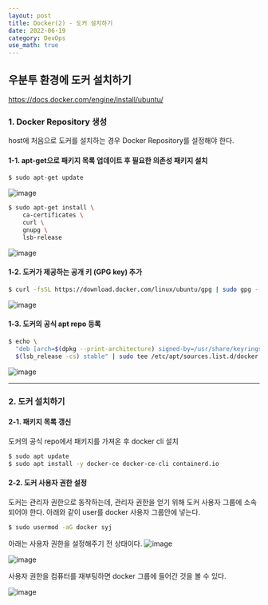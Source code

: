 ```yaml
---
layout: post
title: Docker(2) - 도커 설치하기
date: 2022-06-19
category: DevOps
use_math: true
---
```


## 우분투 환경에 도커 설치하기 

https://docs.docker.com/engine/install/ubuntu/

### 1. Docker Repository 생성 

host에 처음으로 도커를 설치하는 경우 Docker Repository를 설정해야 한다. 

#### 1-1. apt-get으로 패키지 목록 업데이트 후 필요한 의존성 패키지 설치

```bash
$ sudo apt-get update 
```

![image](https://user-images.githubusercontent.com/61526722/174464429-9fd19cd5-9130-4036-bbf8-75731265b30d.png)

```bash
$ sudo apt-get install \
    ca-certificates \
    curl \
    gnupg \
    lsb-release
```

![image](https://user-images.githubusercontent.com/61526722/174464555-4e149d6b-3a22-4ca0-8957-034141ee7713.png)

#### 1-2. 도커가 제공하는 공개 키 (GPG key) 추가 

```bash
$ curl -fsSL https://download.docker.com/linux/ubuntu/gpg | sudo gpg --dearmor -o /usr/share/keyrings/docker-archive-keyring.gpg
```

![image](https://user-images.githubusercontent.com/61526722/174464714-c8fe025f-492b-4719-94fc-1e3ef3f1fa28.png)

#### 1-3. 도커의 공식 apt repo 등록

```bash
$ echo \
  "deb [arch=$(dpkg --print-architecture) signed-by=/usr/share/keyrings/docker-archive-keyring.gpg] https://download.docker.com/linux/ubuntu \
  $(lsb_release -cs) stable" | sudo tee /etc/apt/sources.list.d/docker.list > /dev/null
```

![image](https://user-images.githubusercontent.com/61526722/174464868-1c990133-bea7-4000-860a-67f33d2839e1.png)

------

### 2. 도커 설치하기 

#### 2-1. 패키지 목록 갱신

도커의 공식 repo에서 패키지를 가져온 후 docker cli 설치

```bash
$ sudo apt update
$ sudo apt install -y docker-ce docker-ce-cli containerd.io
```

#### 2-2. 도커 사용자 권한 설정

도커는 관리자 권한으로 동작하는데, 관리자 권한을 얻기 위해 도커 사용자 그룹에 소속되어야 한다. 아래와 같이 user를 docker 사용자 그룹안에 넣는다. 

```bash
$ sudo usermod -aG docker syj
```

아래는 사용자 권한을 설정해주기 전 상태이다. 
![image](https://user-images.githubusercontent.com/61526722/174465048-ca180a4c-2004-444c-979b-e4f4523335b0.png)

![image](https://user-images.githubusercontent.com/61526722/174465085-a5f2fb08-d921-4612-b395-521e6cc3d3e0.png)

사용자 권한을 컴퓨터를 재부팅하면 docker 그룹에 들어간 것을 볼 수 있다. 

![image](https://user-images.githubusercontent.com/61526722/174465279-8e997a2a-0fad-4f3f-8079-a4325575dd36.png)


